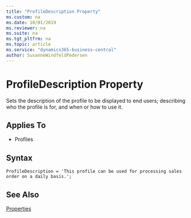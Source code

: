```yaml
---
title: "ProfileDescription Property"
ms.custom: na
ms.date: 10/01/2019
ms.reviewer: na
ms.suite: na
ms.tgt_pltfrm: na
ms.topic: article
ms.service: "dynamics365-business-central"
author: SusanneWindfeldPedersen
---
```


# ProfileDescription Property
Sets the description of the profile to be displayed to end users; describing who the profile is for, and when or how to use it.
    
## Applies To  
- Profiles

## Syntax
```
ProfileDescription = 'This profile can be used for processing sales order on a daily basis.';
```

## See Also  
[Properties](devenv-properties.md)